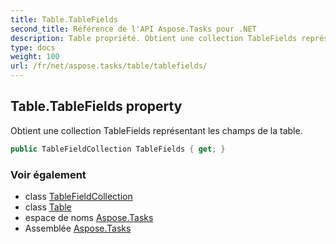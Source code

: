 ```yaml
---
title: Table.TableFields
second_title: Référence de l'API Aspose.Tasks pour .NET
description: Table propriété. Obtient une collection TableFields représentant les champs de la table.
type: docs
weight: 100
url: /fr/net/aspose.tasks/table/tablefields/
---
```

## Table.TableFields property

Obtient une collection TableFields représentant les champs de la table.

```csharp
public TableFieldCollection TableFields { get; }
```

### Voir également

* class [TableFieldCollection](../../tablefieldcollection/)
* class [Table](../)
* espace de noms [Aspose.Tasks](../../table/)
* Assemblée [Aspose.Tasks](../../../)


